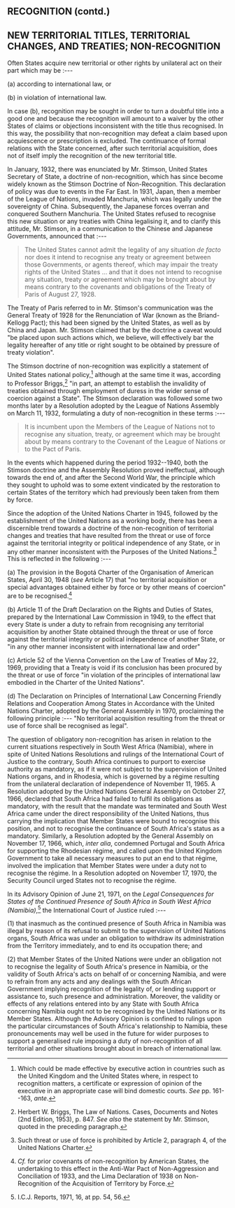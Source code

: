 ## RECOGNITION (contd.)

## NEW TERRITORIAL TITLES, TERRITORIAL CHANGES, AND TREATIES; NON-RECOGNITION

Often States acquire new territorial or other rights by
unilateral act on their part which may be :---

(a) according to
international law, or

(b) in violation of international law.

In
case (b), recognition may be sought in order to turn a doubtful
title into a good one and because the recognition will amount
to a waiver by the other States of claims or objections inconsistent
with the title thus recognised. In this way, the possibility
that non-recognition may defeat a claim based upon
acquiescence or prescription is excluded. The continuance
of formal relations with the State concerned, after such territorial
acquisition, does not of itself imply the recognition of
the new territorial title.

In January, 1932, there was enunciated by Mr. Stimson,
United States Secretary of State, a doctrine of non-recognition,
which has since become widely known as the Stimson Doctrine of
Non-Recognition. This declaration of policy was due to events
in the Far East. In 1931, Japan, then a member of the League
of Nations, invaded Manchuria, which was legally under the
sovereignty of China. Subsequently, the Japanese forces
overran and conquered Southern Manchuria. The United
States refused to recognise this new situation or any treaties
with China legalising it, and to clarify this attitude, Mr.
Stimson, in a communication to the Chinese and Japanese
Governments, announced that :---

>The United States cannot admit the legality of any situation
_de facto_ nor does it intend to recognise any treaty or agreement
between those Governments, or agents thereof, which may
impair the treaty rights of the United States ... and that it
does not intend to recognise any situation, treaty or agreement
which may be brought about by means contrary to the covenants
and obligations of the Treaty of Paris of August 27, 1928.

The Treaty of Paris referred to in Mr. Stimson's communication
was the General Treaty of 1928 for the Renunciation of
War (known as the Briand-Kellogg Pact); this had been signed
by the United States, as well as by China and Japan. Mr.
Stimson claimed that by the doctrine a caveat would "be
placed upon such actions which, we believe, will effectively bar
the legality hereafter of any title or right sought to be obtained
by pressure of treaty violation".

The Stimson doctrine of non-recognition was explicitly
a statement of United States national policy,[^169/1] although at the
same time it was, according to Professor Briggs,[^169/2] "in part, an
attempt to establish the invalidity of treaties obtained through
employment of duress in the wider sense of coercion against
a State". The Stimson declaration was followed some two
months later by a Resolution adopted by the League of Nations
Assembly on March 11, 1932, formulating a duty of non-recognition
in these terms :---

>It is incumbent upon the Members of the League of Nations
not to recognise any situation, treaty, or agreement which may
be brought about by means contrary to the Covenant of the
League of Nations or to the Pact of Paris.

In the events which happened during the period 1932--1940,
both the Stimson doctrine and the Assembly Resolution proved
ineffectual, although towards the end of, and after the Second
World War, the principle which they sought to uphold was to
some extent vindicated by the restoration to certain States of
the territory which had previously been taken from them by
force.

Since the adoption of the United Nations Charter in 1945,
followed by the establishment of the United Nations as a
working body, there has been a discernible trend towards a
doctrine of the non-recognition of territorial changes and
treaties that have resulted from the threat or use of force against
the territorial integrity or political independence of any State,
or in any other manner inconsistent with the Purposes of the
United Nations.[^169/3] This is reflected in the following :---

(a) The
provision in the Bogotá Charter of the Organisation of American
States, April 30, 1948 (_see_ Article 17) that "no territorial
acquisition or special advantages obtained either by force or
by other means of coercion" are to be recognised.[^170/1]

(b) Article
11 of the Draft Declaration on the Rights and Duties of States,
prepared by the International Law Commission in 1949, to
the effect that every State is under a duty to refrain from recognising
any territorial acquisition by another State obtained
through the threat or use of force against the territorial integrity
or political independence of another State, or "in any
other manner inconsistent with international law and order"

(c) Article 52 of the Vienna Convention on the Law of Treaties
of May 22, 1969, providing that a Treaty is void if its conclusion
has been procured by the threat or use of force "in violation
of the principles of international law embodied in the Charter
of the United Nations".

(d) The Declaration on Principles
of International Law Concerning Friendly Relations and Cooperation
Among States in Accordance with the United Nations
Charter, adopted by the General Assembly in 1970, proclaiming
the following principle :--- "No territorial acquisition resulting
from the threat or use of force shall be recognised as legal".

The question of obligatory non-recognition has arisen in
relation to the current situations respectively in South West
Africa (Namibia), where in spite of United Nations Resolutions
and rulings of the International Court of Justice to the contrary,
South Africa continues to purport to exercise authority as
mandatory, as if it were not subject to the supervision of United
Nations organs, and in Rhodesia, which is governed by a
régime resulting from the unilateral declaration of independence
of November 11, 1965. A Resolution adopted by the United
Nations General Assembly on October 27, 1966, declared that
South Africa had failed to fulfil its obligations as mandatory,
with the result that the mandate was terminated and South
West Africa came under the direct responsibility of the United
Nations, thus carrying the implication that Member States
were bound to recognise this position, and not to recognise
the continuance of South Africa's status as a mandatory.
Similarly, a Resolution adopted by the General Assembly on
November 17, 1966, which, _inter alia_, condemned Portugal and
South Africa for supporting the Rhodesian régime, and called
upon the United Kingdom Government to take all necessary
measures to put an end to that régime, involved the implication
that Member States were under a duty not to recognise the
régime. In a Resolution adopted on November 17, 1970, the
Security Council urged States not to recognise the régime.

In its Advisory Opinion of June 21, 1971, on the _Legal
Consequences for States of the Continued Presence of South
Africa in South West Africa (Namibia)_,[^171/1] the International
Court of Justice ruled :---

(1) that inasmuch as the continued
presence of South Africa in Namibia was illegal by reason of
its refusal to submit to the supervision of United Nations
organs, South Africa was under an obligation to withdraw its
administration from the Territory immediately, and to end
its occupation there; and

(2) that Member States of the United
Nations were under an obligation not to recognise the legality
of South Africa's presence in Namibia, or the validity of South
Africa's acts on behalf of or concerning Namibia, and were
to refrain from any acts and any dealings with the South
African Government implying recognition of the legality of, or
lending support or assistance to, such presence and administration.
Moreover, the validity or effects of any relations
entered into by any State with South Africa concerning Namibia
ought not to be recognised by the United Nations or its Member
States. Although the Advisory Opinion is confined to rulings
upon the particular circumstances of South Africa's relationship
to Namibia, these pronouncements may well be used in the
future for wider purposes to support a generalised rule imposing
a duty of non-recognition of all territorial and other situations
brought about in breach of international law.



[^169/1]: Which could be made effective by executive action in countries such as the
United Kingdom and the United States where, in respect to recognition
matters, a certificate or expression of opinion of the executive in an appropriate
case will bind domestic courts. _See_ pp. 161--163, _ante_.

[^169/2]: Herbert W. Briggs, The Law of Nations. Cases, Documents and Notes
(2nd Edition, 1953), p. 847. _See also_ the statement by Mr. Stimson, quoted
in the preceding paragraph.

[^169/3]: Such threat or use of force is prohibited by Article 2, paragraph 4, of the
United Nations Charter.

[^170/1]: _Cf._ for prior covenants of non-recognition by American States, the
undertaking to this effect in the Anti-War Pact of Non-Aggression and Conciliation
of 1933, and the Lima Declaration of 1938 on Non-Recognition of the
Acquisition of Territory by Force.

[^171/1]: I.C.J. Reports, 1971, 16, at pp. 54, 56.

